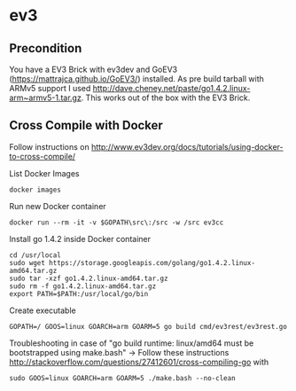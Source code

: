 # ev3

## Precondition

You have a EV3 Brick with ev3dev and GoEV3 (https://mattrajca.github.io/GoEV3/) installed.
As pre build tarball with ARMv5 support I used http://dave.cheney.net/paste/go1.4.2.linux-arm~armv5-1.tar.gz.
This works out of the box with the EV3 Brick.

## Cross Compile with Docker

Follow instructions on http://www.ev3dev.org/docs/tutorials/using-docker-to-cross-compile/

List Docker Images
```
docker images
```

Run new Docker container
```
docker run --rm -it -v $GOPATH\src\:/src -w /src ev3cc
```

Install go 1.4.2 inside Docker container
```
cd /usr/local
sudo wget https://storage.googleapis.com/golang/go1.4.2.linux-amd64.tar.gz
sudo tar -xzf go1.4.2.linux-amd64.tar.gz
sudo rm -f go1.4.2.linux-amd64.tar.gz
export PATH=$PATH:/usr/local/go/bin
```

Create executable
```
GOPATH=/ GOOS=linux GOARCH=arm GOARM=5 go build cmd/ev3rest/ev3rest.go
```

Troubleshooting in case of "go build runtime: linux/amd64 must be bootstrapped using make.bash"
-> Follow these instructions http://stackoverflow.com/questions/27412601/cross-compiling-go
with 
```
sudo GOOS=linux GOARCH=arm GOARM=5 ./make.bash --no-clean
```